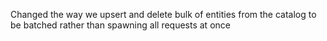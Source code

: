 Changed the way we upsert and delete bulk of entities from the catalog to be batched rather than spawning all requests at once